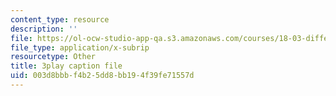 ```yaml
---
content_type: resource
description: ''
file: https://ol-ocw-studio-app-qa.s3.amazonaws.com/courses/18-03-differential-equations-spring-2010/003d8bbbf4b25dd8bb194f39fe71557d_rZ3-nFV6l8w.vtt
file_type: application/x-subrip
resourcetype: Other
title: 3play caption file
uid: 003d8bbb-f4b2-5dd8-bb19-4f39fe71557d
---
```

